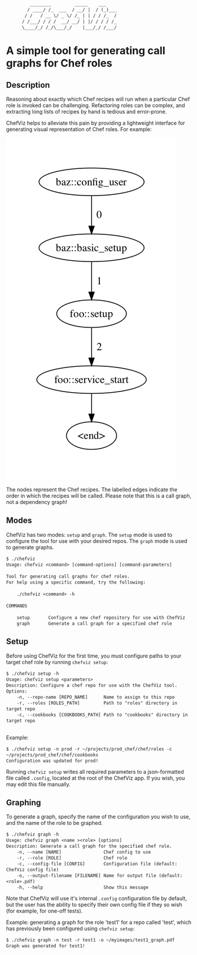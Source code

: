 ```
         ________         _____    ___
        / ____/ /_  ___  / __/ |  / (_)___
       / /   / __ \/ _ \/ /_ | | / / /_  /
      / /___/ / / /  __/ __/ | |/ / / / /_
      \____/_/ /_/\___/_/    |___/_/ /___/
```

# A simple tool for generating call graphs for Chef roles

## Description
Reasoning about exactly which Chef recipes will run when a particular Chef
role is invoked can be challenging. Refactoring roles can be complex, and
extracting long lists of recipes by hand is tedious and error-prone.

ChefViz helps to alleviate this pain by providing a lightweight interface for
generating visual representation of Chef roles. For example:

![Sample Graph Image](/sample_images/simple.png)


The nodes represent the Chef recipes.
The labelled edges indicate the order in which the recipes will be called.
Please note that this is a call graph, not a dependency graph!

## Modes
ChefViz has two modes: `setup` and `graph`. The `setup` mode is used to configure the tool for use
with your desired repos. The `graph` mode is used to generate
graphs.
```
$ ./chefviz
Usage: chefviz <command> [command-options] [command-parameters]

Tool for generating call graphs for chef roles.
For help using a specific command, try the following:

    ./chefviz <command> -h

COMMANDS

    setup       Configure a new chef repository for use with ChefViz
    graph       Generate a call graph for a specified chef role  
```


## Setup
Before using ChefViz for the first time, you must configure paths to your target chef role
by running `chefviz setup`:
```
$ ./chefviz setup -h
Usage: chefviz setup <parameters>
Description: Configure a chef repo for use with the ChefViz tool.
Options:
    -n, --repo-name [REPO_NAME]      Name to assign to this repo
    -r, --roles [ROLES_PATH]         Path to "roles" directory in target repo
    -c, --cookbooks [COOKBOOKS_PATH] Path to "cookbooks" directory in target repo
	    
```

Example:
```
$ ./chefviz setup -n prod -r ~/projects/prod_chef/chef/roles -c ~/projects/prod_chef/chef/cookbooks
Configuration was updated for prod!
```

Running `chefviz setup` writes all required parameters to a json-formatted file called `.config`, located
at the root of the ChefViz app. If you wish, you may edit this file manually.


## Graphing
To generate a graph, specify the name of the configuration you wish to use, and the name of the role to be graphed.
```
$ ./chefviz graph -h
Usage: chefviz graph <name ><role> [options]
Description: Generate a call graph for the specified chef role.
    -n, --name [NAME]                Chef config to use
    -r, --role [ROLE]                Chef role
    -c, --config-file [CONFIG]       Configuration file (default: ChefViz config file)
    -o, --output-filename [FILENAME] Name for output file (default: <role>.pdf)
    -h, --help                       Show this message
```
Note that ChefViz will use it's internal `.config` configuration file by default, but the user
has the ability to specify their own config file if they so wish (for example, for one-off tests).

Example: generating a graph for the role 'test1' for a repo called 'test', which has previously been
configured using `chefviz setup`:
```
$ ./chefviz graph -n test -r test1 -o ~/myimages/test1_graph.pdf
Graph was generated for test1!
```
